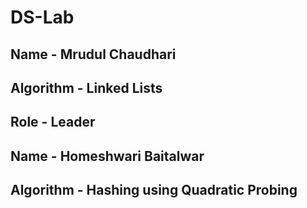 # DS-Lab

## Name - Mrudul Chaudhari
## Algorithm - Linked Lists
## Role - Leader

## Name - Homeshwari Baitalwar
## Algorithm - Hashing using Quadratic Probing

